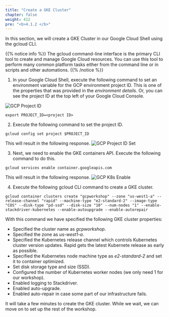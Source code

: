 ```yaml
---
title: "Create a GKE Cluster"
chapter: false
weight: 412
pre: "<b>4.1.2 </b>"
---
```


In this section, we will create a GKE Cluster in our Google Cloud Shell using the gcloud CLI.

{{% notice info %}}
The gcloud command-line interface is the primary CLI tool to create and manage Google Cloud resources. You can use this tool to perform many common platform tasks either from the command line or in scripts and other automations.
{{% /notice %}}

1. In your Google Cloud Shell, execute the following command to set an environment variable for the GCP environment project ID. This is one of the properties that was provided in the _environment details_. Or, you can see the project ID at the top left of your Google Cloud Console.

![GCP Project ID](/images/gcp-project-id.png)

``
export PROJECT_ID=<project ID>
``

2. Execute the following command to set the project ID.

```
gcloud config set project $PROJECT_ID
```

This will result in the following response.
![GCP Project ID Set](/images/gcp-project-id-set.png)

3. Next, we need to enable the GKE containers API. Execute the following command to do this.

```
gcloud services enable container.googleapis.com
```

This will result in the following response.
![GCP K8s Enable](/images/gcp-k8s-enable.png)

4. Execute the following gcloud CLI command to create a GKE cluster.

```
gcloud container clusters create "gcpworkshop" --zone "us-west1-a" --release-channel "rapid" --machine-type "e2-standard-2" --image-type "COS" --disk-type "pd-ssd" --disk-size "10" --num-nodes "1" --enable-stackdriver-kubernetes --enable-autoupgrade --enable-autorepair
```

With this command we have specified the following GKE cluster properties: 

- Specified the cluster name as _gcpworkshop_.
- Specified the zone as _us-west1-a_.
- Specified the Kubernetes release channel which controls Kubernetes cluster version updates. Rapid gets the latest Kubernete release as early as possible.
- Specified the Kubernetes node machine type as _e2-standard-2_ and set it to container optimized.
- Set disk storage type and size (SSD).
- Configured the number of Kubernetes worker nodes (we only need 1 for our workshop).
- Enabled logging to Stackdriver.
- Enabled auto-upgrade.
- Enabled auto-repair in case some part of our infrastructure fails.

It will take a few minutes to create the GKE cluster. While we wait, we can move on to set up the rest of the workshop.
